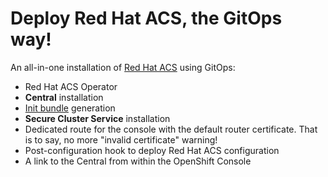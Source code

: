 # Deploy Red Hat ACS, the GitOps way!

An all-in-one installation of [Red Hat ACS](https://docs.openshift.com/acs/4.3/welcome/index.html) using GitOps:

- Red Hat ACS Operator
- **Central** installation
- [Init bundle](https://docs.openshift.com/acs/4.3/installing/installing_ocp/init-bundle-ocp.html) generation
- **Secure Cluster Service** installation
- Dedicated route for the console with the default router certificate. That is to say, no more "invalid certificate" warning!
- Post-configuration hook to deploy Red Hat ACS configuration
- A link to the Central from within the OpenShift Console
